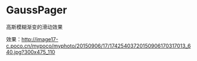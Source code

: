 # GaussPager
高斯模糊渐变的滑动效果


效果：http://image17-c.poco.cn/mypoco/myphoto/20150906/17/17425403720150906170317013_640.jpg?300x475_110

